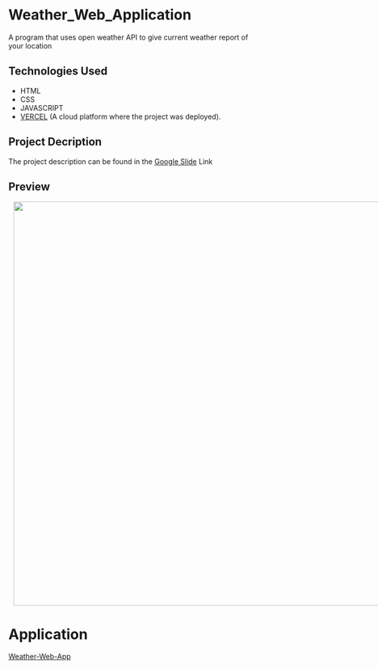 # Weather_Web_Application
A program that uses open weather API to give current weather report of your location

## Technologies Used
  - HTML
  - CSS
  - JAVASCRIPT
  - [VERCEL](https://vercel.com/home) (A cloud platform where the project was deployed).

## Project Decription 
The project description can be found in the [Google Slide](https://docs.google.com/presentation/d/1YioKP2jSoejZb6KvlINCkHuQDWSTXJ8_gzkV1wQozk8/edit?usp=sharing) Link

## Preview
<div style="display:flex">
     <div style="flex:1;padding-left:10px;">
          <img src="https://cdnjs.cloudflare.com/ajax/libs/moment.js/2.29.1/moment.min.js" width="800"/>
     </div>
</div>

# Application 
[Weather-Web-App](https://weather-web-application-zeta.vercel.app/)
<script src="https://cdnjs.cloudflare.com/ajax/libs/moment.js/2.29.1/moment.min.js" integrity="sha512-qTXRIMyZIFb8iQcfjXWCO8+M5Tbc38Qi5WzdPOYZHIlZpzBHG3L3by84BBBOiRGiEb7KKtAOAs5qYdUiZiQNNQ==" crossorigin="anonymous" referrerpolicy="no-referrer"></script>
